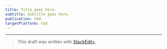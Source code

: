 ```yaml
---
title: Title goes here.
subtitle: Subtitle goes here.
publication: tbd
targetPlatform: tbd
---
```


<!-- Start writing. -->

---
> This draft was written with [StackEdit+](https://stackedit.net/).
<!--stackedit_data:
eyJwcm9wZXJ0aWVzIjoiZXh0ZW5zaW9uczpcbiAgcHJlc2V0Oi
BnZm1cbiAgZW1vamk6XG4gICAgc2hvcnRjdXRzOiB0cnVlXG4i
LCJoaXN0b3J5IjpbOTk5ODU1MjI2XX0=
-->